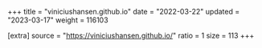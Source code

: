 +++
title = "viniciushansen.github.io"
date = "2022-03-22"
updated = "2023-03-17"
weight = 116103

[extra]
source = "https://viniciushansen.github.io/"
ratio = 1
size = 113
+++
